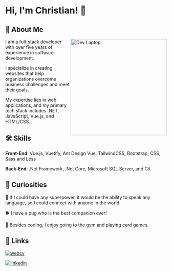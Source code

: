 # Hi, I'm Christian! 👋

## 🚀 About Me

<img alt="Dev Laptop" title="Dev Laptop" src="/assets/dev-laptop.png"
	min-width="400px" max-width="300px" width="300px"	align="right">

<p align="left">
	I am a full-stack developer with over five years of experience in software development.
</p>

<p align="left">
	I specialize in creating websites that help organizations overcome business challenges and meet their goals.
</p>

<p align="left">
	My expertise lies in web applications, and my primary tech stack includes .NET, JavaScript, Vue.js, and HTML/CSS.
</p>

## 🛠 Skills

**Front-End**: Vue.js, Vuetify, Ant Design Vue, TailwindCSS, Bootstrap, CSS, Sass and Less

**Back-End**: .Net Framework, .Net Core, Microsoft SQL Server, and Git

## 📌 Curiosities

🧠 If I could have any superpower, it would be the ability to speak any language, so I could connect with anyone in the world.

🐕 I have a pug who is the best companion ever!

👾 Besides coding, I enjoy going to the gym and playing card games.

## 🔗 Links

[![webcv](https://img.shields.io/badge/Web_CV-000?style=flat&logo=dev.to&logoColor=white)](https://chiavelli.dev/)

[![linkedin](https://img.shields.io/badge/Linkedin-0A66C2?style=flat&logo=linkedin&logoColor=white)](https://www.linkedin.com/in/christianchiavelli/)
